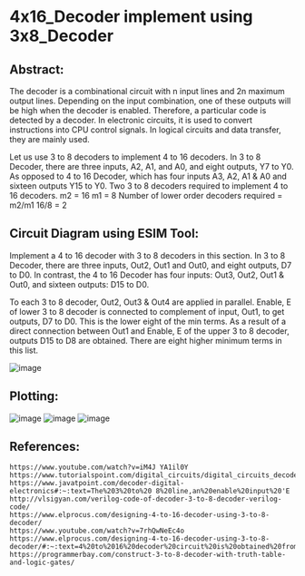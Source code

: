 # 4x16_Decoder implement using 3x8_Decoder

## Abstract:
The decoder is a combinational circuit with n input lines and 2n maximum output lines. Depending on the input combination, one of these outputs will be high when the decoder is enabled. Therefore, a particular code is detected by a decoder. In electronic circuits, it is used to convert instructions into CPU control signals. In logical circuits and data transfer, they are mainly used. 

Let us use 3 to 8 decoders to implement 4 to 16 decoders. In 3 to 8 Decoder, there are three inputs, A2, A1, and A0, and eight outputs, Y7 to Y0. As opposed to 4 to 16 Decoder, which has four inputs A3, A2, A1 & A0 and sixteen outputs Y15 to Y0. Two 3 to 8 decoders required to implement 4 to 16 decoders. 
m2 = 16 m1 = 8 
Number of lower order decoders required 
= m2/m1   16/8 = 2 

## Circuit Diagram using ESIM Tool:
Implement a 4 to 16 decoder with 3 to 8 decoders in this section. In 3 to 8 Decoder, there are three inputs, Out2, Out1 and Out0, and eight outputs, D7 to D0. In contrast, the 4 to 16 Decoder has four inputs: Out3, Out2, Out1 & Out0, and sixteen outputs: D15 to D0.

To each 3 to 8 decoder, Out2, Out3 & Out4 are applied in parallel. Enable, E of lower 3 to 8 decoder is connected to complement of input, Out1, to get outputs, D7 to D0. This is the lower eight of the min terms. As a result of a direct connection between Out1 and Enable, E of the upper 3 to 8 decoder, outputs D15 to D8 are obtained. There are eight higher minimum terms in this list.

![image](https://user-images.githubusercontent.com/87818153/194718888-319e6ce2-90f6-42f0-a57c-48cae882376e.png)

## Plotting:
![image](https://user-images.githubusercontent.com/87818153/194718959-a7922b49-5907-416f-a52d-06488ec6aa0d.png)
![image](https://user-images.githubusercontent.com/87818153/194719028-9ca695fe-aca9-4030-a95b-df80d9274e73.png)
![image](https://user-images.githubusercontent.com/87818153/194719052-c862376a-8ebc-4821-ba48-06316a25d469.png)

## References:
```
https://www.youtube.com/watch?v=iM4J YA1il0Y 
https://www.tutorialspoint.com/digital_circuits/digital_circuits_decoders.htm 
https://www.javatpoint.com/decoder-digital-electronics#:~:text=The%203%20to%20 8%20line,an%20enable%20input%20'E
http://vlsigyan.com/verilog-code-of-decoder-3-to-8-decoder-verilog-code/
https://www.elprocus.com/designing-4-to-16-decoder-using-3-to-8-decoder/
https://www.youtube.com/watch?v=7rhQwNeEc4o
https://www.elprocus.com/designing-4-to-16-decoder-using-3-to-8-decoder/#:~:text=4%20to%2016%20decoder%20circuit%20is%20obtained%20from%20two%203,3%20to%208%20decoder%20circuit.
https://programmerbay.com/construct-3-to-8-decoder-with-truth-table-and-logic-gates/
```


